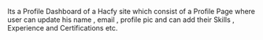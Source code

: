 Its a Profile Dashboard of a Hacfy site which consist of a Profile Page where user can update his name , email , profile pic and can add their Skills , Experience and Certifications etc.
